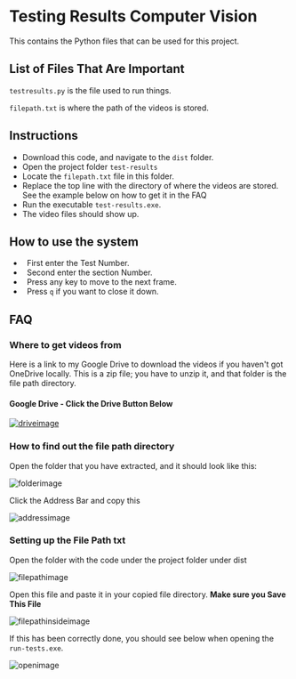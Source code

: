 
# Testing Results Computer Vision


This contains the Python files that can be used for this project.


## List of Files That Are Important


```testresults.py``` is the file used to run things.

```filepath.txt``` is where the path of the videos is stored.

## Instructions

- Download this code, and navigate to the ```dist``` folder.
- Open the project folder ```test-results```
- Locate the ```filepath.txt``` file in this folder.
- Replace the top line with the directory of where the videos are stored. See the example below on how to get it in the FAQ
- Run the executable ```test-results.exe```.
- The video files should show up.

##

## How to use the system
-   First enter the Test Number.
-   Second enter the section Number.
-   Press any key to move to the next frame.
-   Press ```q``` if you want to close it down.


## FAQ

### Where to get videos from


Here is a link to my Google Drive to download the videos if you haven't got OneDrive locally. This is a zip file; you have to unzip it, and that folder is the file path directory.


#### Google Drive - Click the Drive Button Below

[![driveimage](https://i.imgur.com/4OF5z5Y.png)](https://drive.google.com/file/d/1jhljS4km2i7tdChTMlQaieG-9u3U6iPv/view?usp=share_link)

### How to find out the file path directory


Open the folder that you have extracted, and it should look like this:


![folderimage](https://i.imgur.com/3pn0h8t.png)

Click the Address Bar and copy this

![addressimage](https://i.imgur.com/FLhsiuG.png)

### Setting up the File Path txt

Open the folder with the code under the project folder under dist

![filepathimage](https://i.imgur.com/QeGlFod.png)


Open this file and paste it in your copied file directory.
**Make sure you Save This File**

![filepathinsideimage](https://i.imgur.com/gkoPsS0.png)

If this has been correctly done, you should see below when opening the ```run-tests.exe```.

![openimage](https://i.imgur.com/8bCJQh2.png)